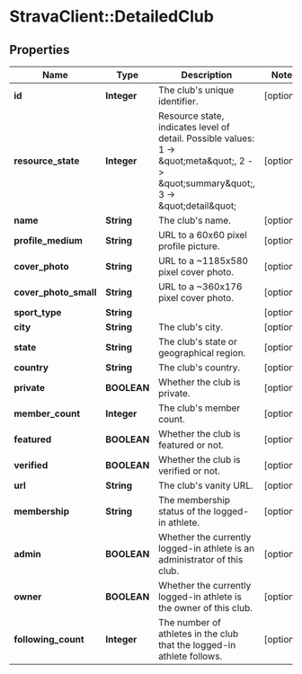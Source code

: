 # StravaClient::DetailedClub

## Properties
Name | Type | Description | Notes
------------ | ------------- | ------------- | -------------
**id** | **Integer** | The club&#39;s unique identifier. | [optional] 
**resource_state** | **Integer** | Resource state, indicates level of detail. Possible values: 1 -&gt; \&quot;meta\&quot;, 2 -&gt; \&quot;summary\&quot;, 3 -&gt; \&quot;detail\&quot; | [optional] 
**name** | **String** | The club&#39;s name. | [optional] 
**profile_medium** | **String** | URL to a 60x60 pixel profile picture. | [optional] 
**cover_photo** | **String** | URL to a ~1185x580 pixel cover photo. | [optional] 
**cover_photo_small** | **String** | URL to a ~360x176  pixel cover photo. | [optional] 
**sport_type** | **String** |  | [optional] 
**city** | **String** | The club&#39;s city. | [optional] 
**state** | **String** | The club&#39;s state or geographical region. | [optional] 
**country** | **String** | The club&#39;s country. | [optional] 
**private** | **BOOLEAN** | Whether the club is private. | [optional] 
**member_count** | **Integer** | The club&#39;s member count. | [optional] 
**featured** | **BOOLEAN** | Whether the club is featured or not. | [optional] 
**verified** | **BOOLEAN** | Whether the club is verified or not. | [optional] 
**url** | **String** | The club&#39;s vanity URL. | [optional] 
**membership** | **String** | The membership status of the logged-in athlete. | [optional] 
**admin** | **BOOLEAN** | Whether the currently logged-in athlete is an administrator of this club. | [optional] 
**owner** | **BOOLEAN** | Whether the currently logged-in athlete is the owner of this club. | [optional] 
**following_count** | **Integer** | The number of athletes in the club that the logged-in athlete follows. | [optional] 


